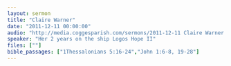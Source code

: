 ```yaml
---
layout: sermon
title: "Claire Warner"
date: "2011-12-11 00:00:00"
audio: "http://media.coggesparish.com/sermons/2011-12-11 Claire Warner.mp3"
speaker: "Her 2 years on the ship Logos Hope II"
files: [""]
bible_passages: ["1Thessalonians 5:16-24","John 1:6-8, 19-28"]
---
```

